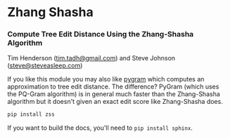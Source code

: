 Zhang Shasha
============

### Compute Tree Edit Distance Using the Zhang-Shasha Algorithm

Tim Henderson ([tim.tadh@gmail.com](tim.tadh@gmail.com))
and Steve Johnson ([steve@steveasleep.com](steve@steveasleep.com))

If you like this module you may also like
[pygram](https://github.com/timtadh/PyGram) which computes an approximation to
tree edit distance. The difference? PyGram (which uses the PQ-Gram algorithm) is
in general much faster than the Zhang-Shasha algorithm but it doesn't given an
exact edit score like Zhang-Shasha does.

```sh
pip install zss
```
If you want to build the docs, you'll need to `pip install sphinx`.

